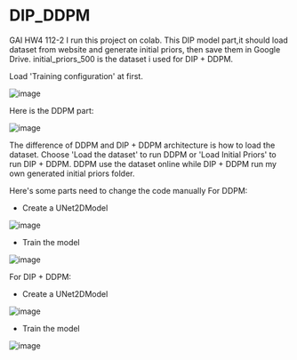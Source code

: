 # DIP_DDPM
GAI HW4 112-2
I run this project on colab.
This DIP model part,it should load dataset from website and generate initial priors, then save them in Google Drive.
initial_priors_500 is the dataset i used for DIP + DDPM.

Load 'Training configuration' at first.

![image](https://github.com/yllwfshhh/DIP_DDPM/assets/91595538/f0fe128d-17f2-4d60-931d-270521f22fd5)

Here is the DDPM part:

![image](https://github.com/yllwfshhh/DIP_DDPM/assets/91595538/6b2434b1-d459-4b4a-a266-386add2d2886)

The difference of DDPM and DIP + DDPM architecture is how to load the dataset.
Choose 'Load the dataset' to run DDPM or 'Load Initial Priors' to run DIP + DDPM.
DDPM use the dataset online while DIP + DDPM run my own generated initial priors folder.

Here's some parts need to change the code manually
For DDPM:
- Create a UNet2DModel
  
![image](https://github.com/yllwfshhh/DIP_DDPM/assets/91595538/9d90323d-b646-4722-8f9a-14d5b7216e70)

- Train the model

![image](https://github.com/yllwfshhh/DIP_DDPM/assets/91595538/d69d1e78-9ff2-4e70-9a52-9dee993ff5ae)

For DIP + DDPM:
- Create a UNet2DModel
  
![image](https://github.com/yllwfshhh/DIP_DDPM/assets/91595538/1c8515b4-c6ae-47f9-ac94-3d08349b0b49)

- Train the model
  
![image](https://github.com/yllwfshhh/DIP_DDPM/assets/91595538/cab76db7-4361-4c8f-88c1-9943205ccee1)





